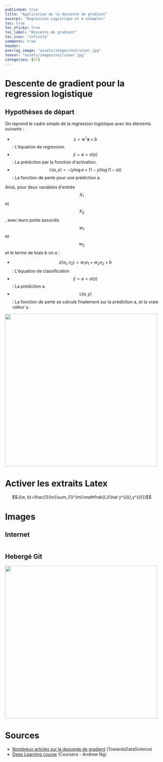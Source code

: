 ```yaml
---
published: true
title: "Application de la descente de gradient"
excerpt: "Regression Logistique et m exemples"
toc: true
toc_sticky: true
toc_label: "Descente de gradient"
toc_icon: "infinity"
comments: true
header:
overlay_image: "assets/images/nn1/cover.jpg"
teaser: "assets/images/nn1/cover.jpg"
categories: [ml]
---
```

<script type="text/javascript" async
src="https://cdn.mathjax.org/mathjax/latest/MathJax.js?config=TeX-MML-AM_CHTML">
</script>
# Descente de gradient pour la regression logistique

## Hypothèses de départ

On reprend le cadre simple de la regression logistique avec les éléments suivants :
- $$z = w^\intercal \mathbf{x} + b$$ : L'équation de regression.
- $$ \hat y = a = \sigma(z)$$ : La prédiction par la fonction d'activation.
- $$\mathfrak{L}(a, y) = -(y\log a+(1-y)\log(1-a))$$ : La fonction de perte pour une prédiction a.

Ainsi, pour deux variables d'entrée $$X_{1}$$ et $$X_{2}$$, avec leurs poids associés $$w_{1}$$ et $$w_{2}$$ et le terme de biais b on a :
- $$z(x_{1}, x_{2}) = w_{1}x_{1}+w_{2}x_{2}+b$$ : L'équation de classification
- $$\hat y = a = \sigma (z)$$ : La prédiction a.
- $$\mathfrak{L}(a, y)$$ : La fonction de perte se calcule finalement sur la prédiction a, et la vraie valeur y.

<img src="{{ site.url }}{{ site.baseurl }}/assets/images/nn1/applied-schema1.png" alt="" class="center" width="500">

# Activer les extraits Latex


$$J(w, b)=\frac{1}{m}\sum_{1}^{m}\mathfrak{L}(\hat y^{(i)},y^{(i)})$$

# Images
## Internet
<img src="https://cdn-images-1.medium.com/max/1600/1*f9a162GhpMbiTVTAua_lLQ.png" alt="" class="center">

## Hebergé Git
<img src="{{ site.url }}{{ site.baseurl }}/assets/images/docker/VM-containers.png" alt="" class="center" width="500">


# Sources
- <a href="https://towardsdatascience.com/its-only-natural-an-excessively-deep-dive-into-natural-gradient-optimization-75d464b89dbb" target="_blank">Nombreux articles sur la descente de gradient</a> (TowardsDataScience) 
- <a href="https://www.coursera.org/learn/neural-networks-deep-learning/home/welcome" target="_blank">Deep Learning course</a> (Coursera - Andrew Ng)
